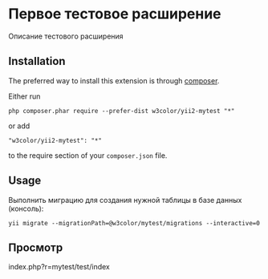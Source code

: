 Первое тестовое расширение
==========================
Описание тестового расширения

Installation
------------

The preferred way to install this extension is through [composer](http://getcomposer.org/download/).

Either run

```
php composer.phar require --prefer-dist w3color/yii2-mytest "*"
```

or add

```
"w3color/yii2-mytest": "*"
```

to the require section of your `composer.json` file.


Usage
-----

Выполнить миграцию для создания нужной таблицы в базе данных (консоль):
```
yii migrate --migrationPath=@w3color/mytest/migrations --interactive=0
```

Просмотр
-----
index.php?r=mytest/test/index
```
